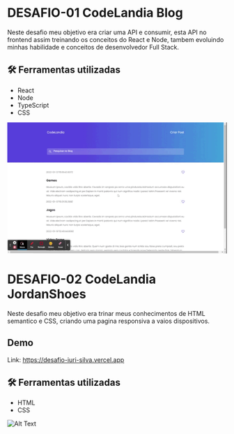 # DESAFIO-01 CodeLandia Blog

Neste desafio meu objetivo era criar uma API e consumir, esta API no frontend assim treinando os conceitos do React e Node, tambem evoluindo minhas habilidade e conceitos de desenvolvedor Full Stack.

## 🛠️ Ferramentas utilizadas

 - React
 - Node
 - TypeScript
 - CSS

![Alt Text](https://github.com/JuanBarcelos/Desafio-Iuri-Silva/blob/main/desafio-blog/React%20App.gif)

# DESAFIO-02 CodeLandia JordanShoes

Neste desafio meu objetivo era trinar meus conhecimentos de HTML semantico e CSS, criando uma pagina responsiva a vaios dispositivos.

## Demo

Link: https://desafio-iuri-silva.vercel.app

## 🛠️ Ferramentas utilizadas

 - HTML
 - CSS


![Alt Text](https://github.com/JuanBarcelos/Desafio-Iuri-Silva/blob/main/JordanShoes/Jordan%20Shoes.gif)

